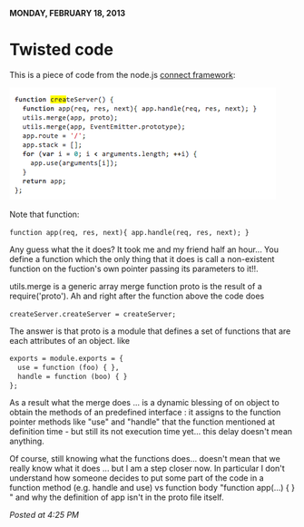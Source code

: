 **MONDAY, FEBRUARY 18, 2013**

Twisted code 
=================

This is a piece of code from the node.js [connect framework](https://github.com/senchalabs/connect/blob/master/lib/connect.js):

![Alt text](images/js.png)

Note that function:

```function app(req, res, next){ app.handle(req, res, next); }```

Any guess what the it does?
It took me and my friend half an hour...
You define a function which the only thing that it does is call a non-existent function on the fuction's own pointer passing its parameters to it!!.

utils.merge is a generic array merge function
proto is the result of a require('proto').
Ah and right after the function above the code does

```createServer.createServer = createServer;```

The answer is that proto is a module that defines a set of functions that are each attributes of an object.
like
```
exports = module.exports = {
  use = function (foo) { },
  handle = function (boo) { }
};
```
As a result what the merge does ... is a dynamic blessing of on object to obtain the methods of an predefined interface : it assigns to the function pointer methods like "use" and "handle" that the function mentioned at definition time - but still its not execution time yet... this delay doesn't mean anything.

Of course, still knowing what the functions does... doesn't mean that we really know what it does ... but I am a step closer now.
In particular I don't understand how someone decides to put some part of the code
in a function method (e.g. handle and use) vs function body "function app(...) {   } "
and why the definition of app isn't in the proto file itself.

_Posted at 4:25 PM_